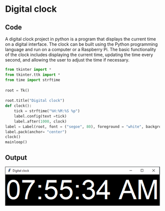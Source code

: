 # Digital clock

## Code

A digital clock project in python is a program that displays the current time on a digital interface. The clock can be built using the Python programming language and run on a computer or a Raspberry Pi. The basic functionality of the clock includes displaying the current time, updating the time every second, and allowing the user to adjust the time if necessary.

```python
from tkinter import *
from tkinter.ttk import *
from time import strftime

root = Tk()

root.title("Digital clock")
def clock():
    tick = strftime("%H:%M:%S %p")
    label.config(text =tick)
    label.after(1000, clock)  
label = Label(root, font = ("segoe", 80), foreground = "white", background = "black")
label.pack(anchor= "center")
clock()
mainloop()

```

## Output

![Untitled](image/Untitled.png)